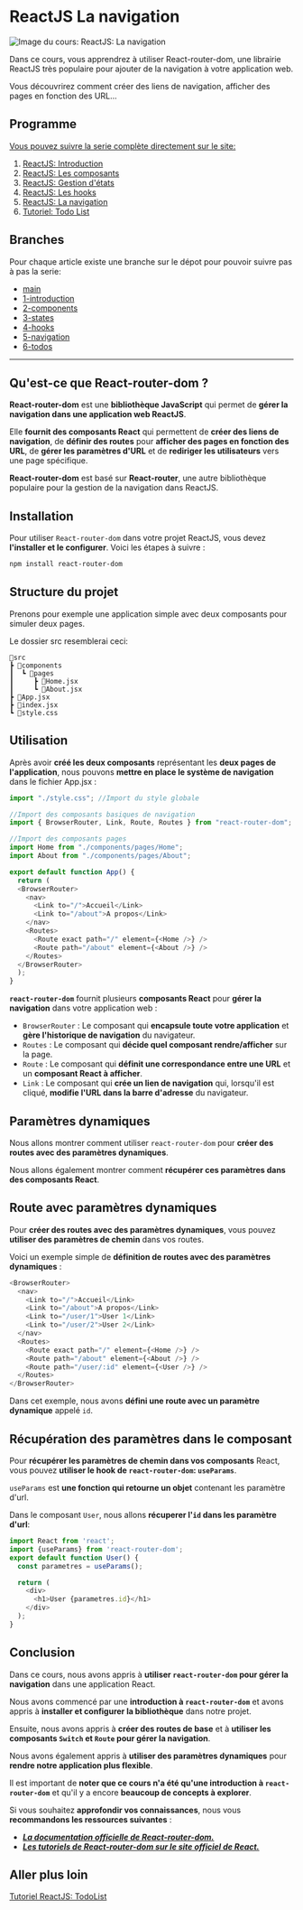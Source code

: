 # ReactJS La navigation

![Image du cours: ReactJS: La navigation](https://djemai-samy.com/blog/2.programmation/1.web/react/react-initiation/react-navigation/react-navigation.png)

Dans ce cours, vous apprendrez à utiliser React-router-dom, une librairie ReactJS très populaire pour ajouter de la navigation à votre application web.

Vous découvrirez comment créer des liens de navigation, afficher des pages en fonction des URL...

## Programme

[Vous pouvez suivre la serie complète directement sur le site:](https://djemai-samy.com/posts/0.react-initiation)

1. [ReactJS: Introduction](https://djemai-samy.com/posts/1.react-introduction.article)
2. [ReactJS: Les composants](https://djemai-samy.com/posts/2.react-components.article)
3. [ReactJS: Gestion d'états](https://djemai-samy.com/posts/3.react-states.article)
4. [ReactJS: Les hooks](https://djemai-samy.com/posts/4.react-hooks.article)
5. [ReactJS: La navigation](https://djemai-samy.com/posts/5.react-navigation.article)
6. [Tutoriel: Todo List](https://djemai-samy.com/posts/6.react-todos.article)

## Branches

Pour chaque article existe une branche sur le dépot pour pouvoir suivre pas à pas la serie:

- [main](https://github.com/Djemai-Samy/react-initiation)
- [1-introduction](https://github.com/Djemai-Samy/react-initiation/tree/1-introduction)
- [2-components](https://github.com/Djemai-Samy/react-initiation/tree/2-components)
- [3-states](https://github.com/Djemai-Samy/react-initiation/tree/3-states)
- [4-hooks](https://github.com/Djemai-Samy/react-initiation/tree/4-hooks)
- [5-navigation](https://github.com/Djemai-Samy/react-initiation/tree/5-navigation)
- [6-todos](https://github.com/Djemai-Samy/react-initiation/tree/6-todos)

---

## Qu'est-ce que React-router-dom ?

**React-router-dom** est une **bibliothèque JavaScript** qui permet de **gérer la navigation dans une application web ReactJS**.

Elle **fournit des composants React** qui permettent de **créer des liens de navigation**, de **définir des routes** pour **afficher des pages en fonction des URL**, de **gérer les paramètres d'URL** et de **rediriger les utilisateurs** vers une page spécifique.

**React-router-dom** est basé sur **React-router**, une autre bibliothèque populaire pour la gestion de la navigation dans ReactJS.

## Installation

Pour utiliser `React-router-dom` dans votre projet ReactJS, vous devez **l'installer et le configurer**. Voici les étapes à suivre :

```Bash
npm install react-router-dom
```

## Structure du projet

Prenons pour exemple une application simple avec deux composants pour simuler deux pages.

Le dossier src resemblerai ceci:

```
📂src
┣ 📂components
┃  ┗ 📂pages
┃     ┣ 📜Home.jsx
┃     ┗ 📜About.jsx
┣ 📜App.jsx
┣ 📜index.jsx
┗ 📜style.css
```

## Utilisation

Après avoir **créé les deux composants** représentant les **deux pages de l'application**, nous pouvons **mettre en place le système de navigation** dans le fichier App.jsx :

```JavaScript
import "./style.css"; //Import du style globale

//Import des composants basiques de navigation
import { BrowserRouter, Link, Route, Routes } from "react-router-dom";

//Import des composants pages
import Home from "./components/pages/Home";
import About from "./components/pages/About";

export default function App() {
  return (
  <BrowserRouter>
    <nav>
      <Link to="/">Accueil</Link>
      <Link to="/about">A propos</Link>
    </nav>
    <Routes>
      <Route exact path="/" element={<Home />} />
      <Route path="/about" element={<About />} />
    </Routes>
  </BrowserRouter>
  );
}
```

**`react-router-dom`** fournit plusieurs **composants React** pour **gérer la navigation** dans votre application web :

- `BrowserRouter` : Le composant qui **encapsule toute votre application** et **gère l'historique de navigation** du navigateur.
- `Routes` : Le composant qui **décide quel composant rendre/afficher** sur la page.
- `Route` : Le composant qui **définit une correspondance entre une URL** et un **composant React à afficher**.
- `Link` : Le composant qui **crée un lien de navigation** qui, lorsqu'il est cliqué, **modifie l'URL dans la barre d'adresse** du navigateur.

## Paramètres dynamiques

Nous allons montrer comment utiliser `react-router-dom` pour **créer des routes avec des paramètres dynamiques**.

Nous allons également montrer comment **récupérer ces paramètres dans des composants React**.

## Route avec paramètres dynamiques

Pour **créer des routes avec des paramètres dynamiques**, vous pouvez **utiliser des paramètres de chemin** dans vos routes.

Voici un exemple simple de **définition de routes avec des paramètres dynamiques** :

```JavaScript
<BrowserRouter>
  <nav>
    <Link to="/">Accueil</Link>
    <Link to="/about">A propos</Link>
    <Link to="/user/1">User 1</Link>
    <Link to="/user/2">User 2</Link>
  </nav>
  <Routes>
    <Route exact path="/" element={<Home />} />
    <Route path="/about" element={<About />} />
    <Route path="/user/:id" element={<User />} />
  </Routes>
</BrowserRouter>
```

Dans cet exemple, nous avons **défini une route avec un paramètre dynamique** appelé `id`.

## Récupération des paramètres dans le composant

Pour **récupérer les paramètres de chemin dans vos composants** React, vous pouvez **utiliser le hook de `react-router-dom`: `useParams`**.

`useParams` est **une fonction qui retourne un objet** contenant les paramètre d'url.

Dans le composant `User`, nous allons **récuperer l'`id` dans les paramètre d'url**:

```JavaScript
import React from 'react';
import {useParams} from 'react-router-dom';
export default function User() {
  const parametres = useParams();

  return (
    <div>
      <h1>User {parametres.id}</h1>
    </div>
  );
}

```

## Conclusion

Dans ce cours, nous avons appris à **utiliser `react-router-dom` pour gérer la navigation** dans une application React.

Nous avons commencé par une **introduction à `react-router-dom`** et avons appris à **installer et configurer la bibliothèque** dans notre projet.

Ensuite, nous avons appris à **créer des routes de base** et à **utiliser les composants `Switch` et `Route` pour gérer la navigation**.

Nous avons également appris à **utiliser des paramètres dynamiques** pour **rendre notre application plus flexible**.

Il est important de **noter que ce cours n'a été qu'une introduction à `react-router-dom`** et qu'il y a encore **beaucoup de concepts à explorer**.

Si vous souhaitez **approfondir vos connaissances**, nous vous **recommandons les ressources suivantes** :

- [***La documentation officielle de React-router-dom.***]('https://reactrouter.com/web/guides/quick-start')
- [***Les tutoriels de React-router-dom sur le site officiel de React.***]('https://fr.reactjs.org/docs/code-splitting.html')

## Aller plus loin

[Tutoriel ReactJS: TodoList]("https://djemai-samy.com/posts/6.react-todos.article")
